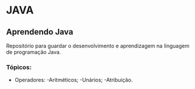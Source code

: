 # JAVA
## Aprendendo Java

Repositório para guardar o desenvolvimento e aprendizagem na linguagem de programação Java.

### Tópicos:
* Operadores:
  -Aritméticos;
  -Unários;
  -Atribuição.
